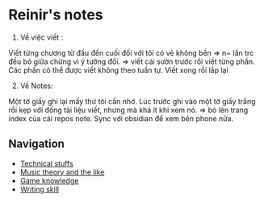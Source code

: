 

# Reinir's notes

1. Về việc viết : 

Viết từng chương từ đầu đến cuối đối với tôi có vẻ không bền => n~ lần trc đều bỏ giữa chừng vì ý tưởng đổi.
=> viết cái sườn trước rồi viết từng phần. Các phần có thể được viết không theo tuần tự. Viết xong rồi lắp lại

2. Về Notes:

Một tờ giấy ghi lại mấy thứ tôi cần nhớ. Lúc trước ghi vào một tờ giấy trắng rồi kẹp với đống tài liệu viết, nhưng mà khá ít khi xem nó.
=> bỏ lên trang index của cái repos note. Sync với obsidian để xem bên phone nữa.

## Navigation

- [Technical stuffs](technical.md)
- [Music theory and the like](music.md)
- [Game knowledge](game.md)
- [Writing skill](write.md)
